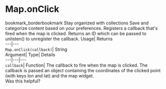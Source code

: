  
#  Map.onClick
bookmark_borderbookmark Stay organized with collections  Save and categorize content based on your preferences.
Registers a callback that's fired when the map is clicked. 
Returns an ID which can be passed to unlisten() to unregister the callback.
Usage| Returns  
---|---  
`Map.onClick(callback)`| String  
Argument| Type| Details  
---|---|---  
`callback`| Function| The callback to fire when the map is clicked. The callback is passed an object containing the coordinates of the clicked point (with keys lon and lat) and the map widget.  
Was this helpful?
